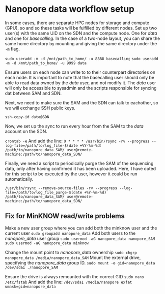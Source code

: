 # Nanopore data workflow setup

In some cases, there are separate HPC nodes for storage and compute (GPU), so and so these tasks will be fulfilled by different nodes. Set up two user(s) with the same UID on the SDN and the compute node. One for _data_ and one for _basecalling_. In the case of a two-node layout, you can share the same home directory by mounting and giving the same directory under the ```-m``` flag.

```sudo useradd -m -d /mnt/path_to_home/ -u 8888 basecalling```
```sudo useradd -m -d /mnt/path_to_home/ -u 9999 data```

Ensure users on each node can write to to their counterpart directories on each node. It is important to note that the basecalling user should only be able to read data owned by the _data_ user, and not modify it. The _data_ user will only be accessible to sysadmin and the scripts responsible for syncing dat between SAM and SDN.

Next, we need to make sure the SAM and the SDN can talk to eachother, so we will exchange SSH public keys.

```ssh-copy-id data@SDN ```

Now, we set up the sync to run every hour from the SAM to the _data_ account on the SDN.

```crontab -e```
And add the line:
```0 * * * * /usr/bin/rsync -rv --progress --log-file=/path/to/log_file-$(date +%Y-%m-%d)  /path/to/nanopore_data_SAM/ user@remote-machine:/path/to/nanopore_data_SDN/```

Finally, we need a script to periodically purge the SAM of the sequencing data, only after having confirmed it has been uploaded. Here, I have opted for this script to be executed by the user, however it could be run automatically.

```/usr/bin/rsync --remove-source-files -rv --progress --log-file=/path/to/log_file_purge-$(date +%Y-%m-%d)  /path/to/nanopore_data_SAM/ user@remote-machine:/path/to/nanopore_data_SDN/```



## Fix for MinKNOW read/write problems

Make a new user group where you can add both the minknow user and the current user
```sudo groupadd nanopore_data```
Add both users to the _nanopore_data_ user group
```sudo usermod -aG nanopore_data nanopore_SAM```
```sudo usermod -aG nanopore_data minknow```

Change the mount point to _nanopore_data_ ownership
```sudo chgrp nanopore_data /media/nanopore_data_SAM```
Mount the external drive, specifying the _nanopore_data_ group ID.
```sudo mount -o gid=nanopore_data /dev/sda1 ./nanopore_SAM```

Ensure the drive is always remounted with the correct GID
```sudo nano /etc/fstab```
And add the line:
```/dev/sda1 /media/nanopore exfat umask=gid=nanopore_data```







